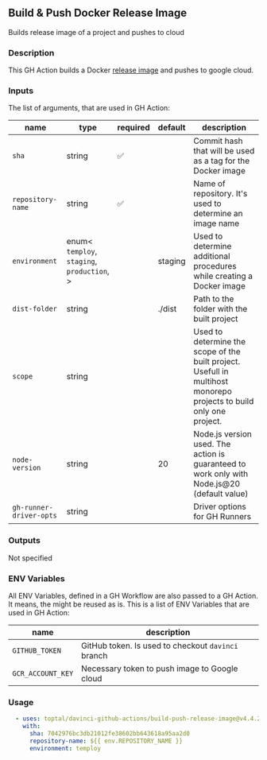 ## Build & Push Docker Release Image

Builds release image of a project and pushes to cloud

### Description

This GH Action builds a Docker [release image](https://github.com/toptal/davinci/blob/master/packages/ci/src/configs/docker/Dockerfile.gha-deploy) and pushes to google cloud.

### Inputs

The list of arguments, that are used in GH Action:

| name                    | type                                                        | required | default | description                                                                                                         |
| ----------------------- | ----------------------------------------------------------- | -------- | ------- | ------------------------------------------------------------------------------------------------------------------- |
| `sha`                   | string                                                      | ✅        |         | Commit hash that will be used as a tag for the Docker image                                                         |
| `repository-name`       | string                                                      | ✅        |         | Name of repository. It's used to determine an image name                                                            |
| `environment`           | enum<<br/>`temploy`,<br/>`staging`,<br/>`production`,<br/>> |          | staging | Used to determine additional procedures while creating a Docker image                                               |
| `dist-folder`           | string                                                      |          | ./dist  | Path to the folder with the built project                                                                           |
| `scope`                 | string                                                      |          |         | Used to determine the scope of the built project. Usefull in multihost monorepo projects to build only one project. |
| `node-version`          | string                                                      |          | 20      | Node.js version used. The action is guaranteed to work only with Node.js@20 (default value)                         |
| `gh-runner-driver-opts` | string                                                      |          |         | Driver options for GH Runners                                                                                       |

### Outputs

Not specified

### ENV Variables

All ENV Variables, defined in a GH Workflow are also passed to a GH Action. It means, the might be reused as is.
This is a list of ENV Variables that are used in GH Action:

| name              | description                                        |
| ----------------- | -------------------------------------------------- |
| `GITHUB_TOKEN`    | GitHub token. Is used to checkout `davinci` branch |
| `GCR_ACCOUNT_KEY` | Necessary token to push image to Google cloud      |

### Usage

```yaml
  - uses: toptal/davinci-github-actions/build-push-release-image@v4.4.2
    with:
      sha: 7042976bc3db21012fe38602bb643618a95aa2d0
      repository-name: ${{ env.REPOSITORY_NAME }}
      environment: temploy
```
